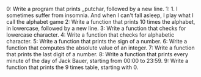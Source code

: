 0: Write a program that prints _putchar, followed by a new line.
1: 1. I sometimes suffer from insomnia. And when I can't fall asleep, I play what I call the alphabet game
2: Write a function that prints 10 times the alphabet, in lowercase, followed by a new line.
3: Write a function that checks for lowercase character.
4: Write a function that checks for alphabetic character.
5: Write a function that prints the sign of a number.
6: Write a function that computes the absolute value of an integer.
7: Write a function that prints the last digit of a number.
8: Write a function that prints every minute of the day of Jack Bauer, starting from 00:00 to 23:59.
9: Write a function that prints the 9 times table, starting with 0.

